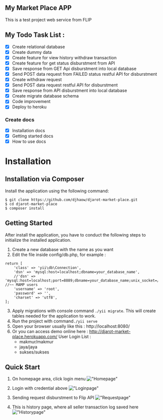 ## My Market Place APP
This is a test project web service from FLIP

## My Todo Task List : 
- [X] Create relational database
- [X] Create dummy data
- [X] Create feature for view history withdraw transaction
- [X] Create feature for get status disburstment from API
- [X] Save response from GET Api disburstment into local database
- [X] Send POST data request from FAILED status restful API for disburstment
- [X] Create withdraw request
- [X] Send POST data request restful API for disburstment
- [X] Save response from API disburstment into local database
- [X] Create migrate database schema
- [X] Code improvement
- [X] Deploy to heroku
### Create docs
- [X] Installation docs
- [X] Getting started docs
- [X] How to use docs

# Installation
## Installation via Composer
Install the application using the following command:
```
$ git clone https://github.com/djhaow/djarot-market-place.git
$ cd djarot-market-place
$ composer install
```

## Getting Started
After install the application, you have to conduct the following steps to initialize the installed application. 
1. Create a new database with the name as you want
2. Edit the file inside config/db.php, for example : 
```
return [
    'class' => 'yii\db\Connection',
    'dsn' => 'mysql:host=localhost;dbname=your_database_name',
    //'dsn' => 'mysql:host=localhost;port=8889;dbname=your_database_name;unix_socket=/Applications/MAMP/tmp/mysql/mysql.sock', //~~ MAMP users
    'username' => 'root',
    'password' => '',
    'charset' => 'utf8',
];
```
3. Apply migrations with console command ```./yii migrate```. This will create tables needed for the application to work.
4. Run the project with command```./yii serve```
5. Open your browser usually like this : http://localhost:8080/
5. Or you can access demo online here : http://djarot-market-place.herokuapp.com/
    User Login List : 
    - makmur/makmur
    - jaya/jaya
    - sukses/sukses

## Quick Start
1. On homepage area, click login menu
!["Homepage"](https://ibb.co/5czRzN8 "Homepage")


2. Login with credential above
!["Loginpage"](https://ibb.co/CbLBwWn "Loginpage")

3. Sending request disburstment to Flip API
!["Requestpage"](https://ibb.co/M5dM6G9 "Requestpage")

4. This is history page, where all seller transaction log saved here
!["Historypage"](https://ibb.co/TKCV5Wh "Historypage")